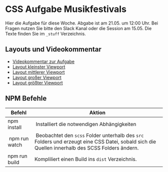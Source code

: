 # CSS Aufgabe Musikfestivals

Hier die Aufgabe für diese Woche. Abgabe ist am 21.05. um 12:00 Uhr. Bei Fragen nutzen Sie bitte den Slack Kanal oder die Session am 15.05. Die Texte finden Sie im `_stuff` Verzeichnis. 

## Layouts und Videokommentar
- [Videokommentar zur Aufgabe](https://www.youtube.com/watch?v=-PYU1PWC-2U&feature=youtu.be)
- [Layout kleinster Viewport](https://github.com/cnoss/css-aufgabe-festivals/blob/master/_stuff/layouts/css-aufgabe-kleinster-viewport.png)
- [Layout mittlerer Viewport](https://github.com/cnoss/css-aufgabe-festivals/blob/master/_stuff/layouts/css-aufgabe-mittlerer-viewport.png)
- [Layout großer Viewport](https://github.com/cnoss/css-aufgabe-festivals/blob/master/_stuff/layouts/css-aufgabe-grosser-viewport.png)
- [Layout größter Viewport](https://github.com/cnoss/css-aufgabe-festivals/blob/master/_stuff/layouts/css-aufgabe-groesster-viewport.png)

## NPM Befehle

| Befehl | Aktion |
|---|---|
| npm install | Installiert die notwendigen Abhängigkeiten |
| npm run watch | Beobachtet den `scss` Folder unterhalb des `src` Folders und erzeugt eine CSS Datei, sobald sich die Quellen innerhalb des SCSS Folders ändern. |
| npm run build | Kompliliert einen Build ins `dist` Verzeichnis. |
